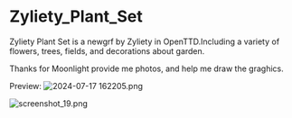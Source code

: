 # Zyliety_Plant_Set
Zyliety Plant Set is a newgrf by Zyliety in OpenTTD.Including a variety of flowers, trees, fields, and decorations about garden.

Thanks for Moonlight provide me photos, and help me draw the graghics. 

Preview:
![2024-07-17 162205.png](https://s2.loli.net/2024/07/29/WPQ7gm3wyltdvq4.png)

![screenshot_19.png](https://s2.loli.net/2024/07/29/XEesULHCFhmyBWM.png)


